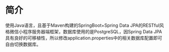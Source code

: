 # 简介
使用Java语言，且基于Maven构建的SpringBoot+Spring Data JPA的RESTful风格微信小程序服务器端框架，数据库使用的是PostgreSQL，因Spring Data JPA具有良好的可移植性，所以修改application.properties中的相关数据库配置即可自由切换数据库。